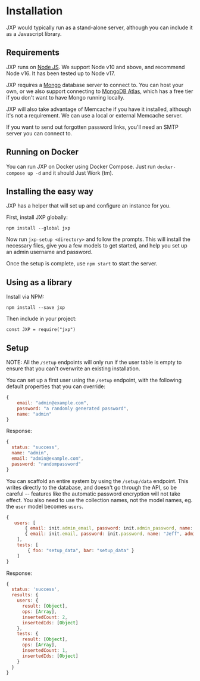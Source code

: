 # Installation

JXP would typically run as a stand-alone server, although you can include it as a Javascript library.

## Requirements

JXP runs on [Node JS](https://nodejs.org/en/). We support Node v10 and above, and recommend Node v16. It has been tested up to Node v17.

JXP requires a [Mongo](https://www.mongodb.com/) database server to connect to. You can host your own, or we also support connecting to [MongoDB Atlas](https://www.mongodb.com/cloud/atlas), which has a free tier if you don't want to have Mongo running locally. 

JXP will also take advantage of Memcache if you have it installed, although it's not a requirement. We can use a local or external Memcache server.

If you want to send out forgotten password links, you'll need an SMTP server you can connect to.

## Running on Docker

You can run JXP on Docker using Docker Compose. Just run `docker-compose up -d` and it should Just Work (tm).

## Installing the easy way

JXP has a helper that will set up and configure an instance for you. 

First, install JXP globally:

`npm install --global jxp`

Now run `jxp-setup <directory>` and follow the prompts. This will install the necessary files, give you a few models to get started, and help you set up an admin username and password. 

Once the setup is complete, use `npm start` to start the server.

## Using as a library

Install via NPM:

`npm install --save jxp`

Then include in your project:

`const JXP = require("jxp")`

## Setup

NOTE: All the `/setup` endpoints will only run if the user table is empty to ensure that you can't overwrite an existing installation.

You can set up a first user using the `/setup` endpoint, with the following default properties that you can override:
```js
{
    email: "admin@example.com",
    password: "a randomly generated password",
    name: "admin"
}
```

Response: 
```js
{
  status: "success",
  name: "admin",
  email: "admin@example.com",
  password: "randompassword"
}
```

You can scaffold an entire system by using the `/setup/data` endpoint. This writes directly to the database, and doesn't go through the API, so be careful -- features like the automatic password encryption will not take effect. You also need to use the collection names, not the model names, eg. the `user` model becomes `users`.

```js
{
   users: [
       { email: init.admin_email, password: init.admin_password, name: "Admin User", admin: true, urlid: "admin-user" },
       { email: init.email, password: init.password, name: "Jeff", admin: false, urlid: "jeff" },
    ],
    tests: [
        { foo: "setup_data", bar: "setup_data" }
    ]
}
```

Response:
```js
{
  status: 'success',
  results: {
    users: {
      result: [Object],
      ops: [Array],
      insertedCount: 2,
      insertedIds: [Object]
    },
    tests: {
      result: [Object],
      ops: [Array],
      insertedCount: 1,
      insertedIds: [Object]
    }
  }
}
```